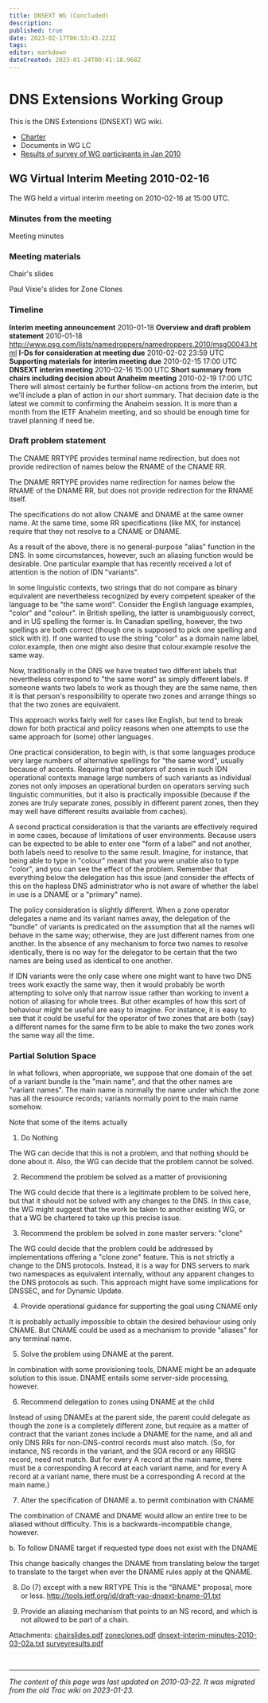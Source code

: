 ```yaml
---
title: DNSEXT WG (Concluded)
description: 
published: true
date: 2023-02-17T06:53:43.223Z
tags: 
editor: markdown
dateCreated: 2023-01-24T00:41:18.968Z
---
```


# DNS Extensions Working Group 
This is the DNS Extensions (DNSEXT) WG wiki.

- [Charter](http://www.ietf.org/dyn/wg/charter/dnsext-charter)
- Documents in WG LC
- [Results of survey of WG participants in Jan 2010](http://trac.tools.ietf.org/wg/dnsext/trac/attachment/wiki/WikiStart/surveyresults.pdf)
## WG Virtual Interim Meeting 2010-02-16
The WG held a virtual interim meeting on 2010-02-16 at 15:00 UTC.

### Minutes from the meeting
Meeting minutes

### Meeting materials
Chair's slides

Paul Vixie's slides for Zone Clones

### Timeline
**Interim meeting announcement**
2010-01-18
**Overview and draft problem statement**
2010-01-18 http://www.psg.com/lists/namedroppers/namedroppers.2010/msg00043.html
**I-Ds for consideration at meeting due**
2010-02-02 23:59 UTC
**Supporting materials for interim meeting due**
2010-02-15 17:00 UTC
**DNSEXT interim meeting**
2010-02-16 15:00 UTC
**Short summary from chairs including decision about Anaheim meeting**
2010-02-19 17:00 UTC
There will almost certainly be further follow-on actions from the interim, but we'll include a plan of action in our short summary. That decision date is the latest we commit to confirming the Anaheim session. It is more than a month from the IETF Anaheim meeting, and so should be enough time for travel planning if need be.

### Draft problem statement
The CNAME RRTYPE provides terminal name redirection, but does not provide redirection of names below the RNAME of the CNAME RR.

The DNAME RRTYPE provides name redirection for names below the RNAME of the DNAME RR, but does not provide redirection for the RNAME itself.

The specifications do not allow CNAME and DNAME at the same owner name. At the same time, some RR specifications (like MX, for instance) require that they not resolve to a CNAME or DNAME.

As a result of the above, there is no general-purpose "alias" function in the DNS. In some circumstances, however, such an aliasing function would be desirable. One particular example that has recently received a lot of attention is the notion of IDN "variants".

In some linguistic contexts, two strings that do not compare as binary equivalent are nevertheless recognized by every competent speaker of the language to be "the same word". Consider the English language examples, "color" and "colour". In British spelling, the latter is unambiguously correct, and in US spelling the former is. In Canadian spelling, however, the two spellings are both correct (though one is supposed to pick one spelling and stick with it). If one wanted to use the string "color" as a domain name label, color.example, then one might also desire that colour.example resolve the same way.

Now, traditionally in the DNS we have treated two different labels that nevertheless correspond to "the same word" as simply different labels. If someone wants two labels to work as though they are the same name, then it is that person's responsibility to operate two zones and arrange things so that the two zones are equivalent.

This approach works fairly well for cases like English, but tend to break down for both practical and policy reasons when one attempts to use the same approach for (some) other languages.

One practical consideration, to begin with, is that some languages produce very large numbers of alternative spellings for "the same word", usually because of accents. Requiring that operators of zones in such IDN operational contexts manage large numbers of such variants as individual zones not only imposes an operational burden on operators serving such linguistic communities, but it also is practically impossible (because if the zones are truly separate zones, possibly in different parent zones, then they may well have different results available from caches).

A second practical consideration is that the variants are effectively required in some cases, because of limitations of user environments. Because users can be expected to be able to enter one "form of a label" and not another, both labels need to resolve to the same result. Imagine, for instance, that being able to type in "colour" meant that you were unable also to type "color", and you can see the effect of the problem. Remember that everything below the delegation has this issue (and consider the effects of this on the hapless DNS administrator who is not aware of whether the label in use is a DNAME or a "primary" name).

The policy consideration is slightly different. When a zone operator delegates a name and its variant names away, the delegation of the "bundle" of variants is predicated on the assumption that all the names will behave in the same way; otherwise, they are just different names from one another. In the absence of any mechanism to force two names to resolve identically, there is no way for the delegator to be certain that the two names are being used as identical to one another.

If IDN variants were the only case where one might want to have two DNS trees work exactly the same way, then it would probably be worth attempting to solve only that narrow issue rather than working to invent a notion of aliasing for whole trees. But other examples of how this sort of behaviour might be useful are easy to imagine. For instance, it is easy to see that it could be useful for the operator of two zones that are both (say) a different names for the same firm to be able to make the two zones work the same way all the time.

### Partial Solution Space
In what follows, when appropriate, we suppose that one domain of the set of a variant bundle is the "main name", and that the other names are "variant names". The main name is normally the name under which the zone has all the resource records; variants normally point to the main name somehow.

Note that some of the items actually

1. Do Nothing

The WG can decide that this is not a problem, and that nothing should be done about it. Also, the WG can decide that the problem cannot be solved.

2. Recommend the problem be solved as a matter of provisioning

The WG could decide that there is a legitimate problem to be solved here, but that it should not be solved with any changes to the DNS. In this case, the WG might suggest that the work be taken to another existing WG, or that a WG be chartered to take up this precise issue.

3. Recommend the problem be solved in zone master servers: "clone"

The WG could decide that the problem could be addressed by implementations offering a "clone zone" feature. This is not strictly a change to the DNS protocols. Instead, it is a way for DNS servers to mark two namespaces as equivalent internally, without any apparent changes to the DNS protocols as such. This approach might have some implications for DNSSEC, and for Dynamic Update.

4. Provide operational guidance for supporting the goal using CNAME
only

It is probably actually impossible to obtain the desired behaviour using only CNAME. But CNAME could be used as a mechanism to provide "aliases" for any terminal name.

5. Solve the problem using DNAME at the parent.

In combination with some provisioning tools, DNAME might be an adequate solution to this issue. DNAME entails some server-side processing, however.

6. Recommend delegation to zones using DNAME at the child

Instead of using DNAMEs at the parent side, the parent could delegate as though the zone is a completely different zone, but require as a matter of contract that the variant zones include a DNAME for the name, and all and only DNS RRs for non-DNS-control records must also match. (So, for instance, NS records in the variant, and the SOA record or any RRSIG record, need not match. But for every A record at the main name, there must be a corresponding A record at each variant name, and for every A record at a variant name, there must be a corresponding A record at the main name.)

7. Alter the specification of DNAME
a. to permit combination with CNAME

The combination of CNAME and DNAME would allow an entire tree to be aliased without difficulty. This is a backwards-incompatible change, however.

b. To follow DNAME target if requested type does not exist with the DNAME

This change basically changes the DNAME from translating below the target to translate to the target when ever the DNAME rules apply at the QNAME.

8. Do (7) except with a new RRTYPE
This is the "BNAME" proposal, more or less. http://tools.ietf.org/id/draft-yao-dnsext-bname-01.txt

9. Provide an aliasing mechanism that points to an NS record, and
which is not allowed to be part of a chain.

Attachments:
[chairslides.pdf](/chairslides.pdf)
[zoneclones.pdf](/zoneclones.pdf)
[dnsext-interim-minutes-2010-03-02a.txt](/dnsext-interim-minutes-2010-03-02a.txt)
[surveyresults.pdf](/surveyresults.pdf)

&nbsp;
&nbsp;
&nbsp;

---

*The content of this page was last updated on 2010-03-22. It was migrated from the old Trac wiki on 2023-01-23.*